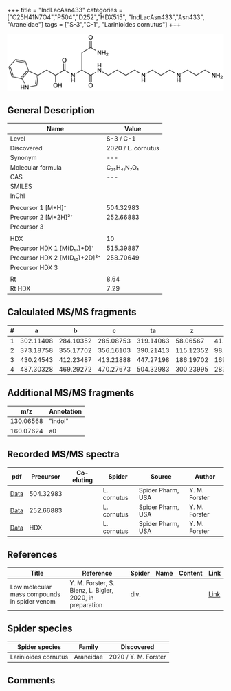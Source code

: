 +++
title = "IndLacAsn433"
categories = ["C25H41N7O4","P504","D252","HDX515",
"IndLacAsn433","Asn433",
"Araneidae"]
tags = ["S-3","C-1",
"Larinioides cornutus"]
+++

![](/img/IndLacAsn433.png)

## General Description

| Name                       | Value              |
|----------------------------|--------------------|
| Level                      | S-3 / C-1          |
| Discovered                 | 2020 / L. cornutus |
| Synonym                    | ---                |
| Molecular formula            | C₂₅H₄₁N₇O₄           |
| CAS                          | ---                  |
| SMILES |   |
| InChI  |   |
|                              |                      |
| Precursor 1 [M+H]⁺           | 504.32983            |
| Precursor 2 [M+2H]²⁺         | 252.66883            |
| Precursor 3                  |                      |
|                              |                      |
| HDX                          | 10                   |
| Precursor HDX 1 [M(D₁₀)+D]⁺   | 515.39887            |
| Precursor HDX 2 [M(D₁₀)+2D]²⁺ | 258.70649            |
| Precursor HDX 3            |                    |
|                            |                    |
| Rt                         | 8.64                   |
| Rt HDX                     | 7.29                   |

## Calculated MS/MS fragments

| # | a         | b         | c         | ta        | z         | y         | tz        |
|---|-----------|-----------|-----------|-----------|-----------|-----------|-----------|
| 1 | 302.11408 | 284.10352 | 285.08753 | 319.14063 | 58.06567 | 41.03912 | 75.09222 |
| 2 | 373.18758 | 355.17702 | 356.16103 | 390.21413 | 115.12352 | 98.09697 | 132.15007 |
| 3 | 430.24543 | 412.23487 | 413.21888 | 447.27198 | 186.19702 | 169.17047 | 203.22357 |
| 4 | 487.30328 | 469.29272 | 470.27673 | 504.32983 | 300.23995 | 283.21340 | 317.26650 |

## Additional MS/MS fragments

| m/z | Annotation |
|-----|------------|
| 130.06568  | "indol"    |
| 160.07624  | a0         |

## Recorded MS/MS spectra

| pdf                                             | Precursor | Co-eluting | Spider      | Source                       | Author        |
|-------------------------------------------------|-----------|------------|-------------|------------------------------|---------------|
| [Data](/pdf/L-cornutus/504_IndLacAsn433_Lc.pdf) | 504.32983 |           | L. cornutus | Spider Pharm, USA | Y. M. Forster |
| [Data](/pdf/L-cornutus/504_IndLacAsn433_Lc_2.pdf) | 252.66883 |           | L. cornutus | Spider Pharm, USA | Y. M. Forster |
| [Data](/pdf/L-cornutus/504_IndLacAsn433_Lc_HDX.pdf) | HDX |           | L. cornutus | Spider Pharm, USA | Y. M. Forster |


## References

| Title | Reference | Spider | Name | Content | Link |
|-------|-----------|--------|------|---------|------|
| Low molecular mass compounds in spider venom      | Y. M. Forster, S. Bienz, L. Bigler, 2020, in preparation          | div.       |   |   | [Link](unknown) |

## Spider species

| Spider species     | Family     | Discovered           |
|--------------------|------------|----------------------|
| Larinioides cornutus | Araneidae | 2020 / Y. M. Forster |


## Comments